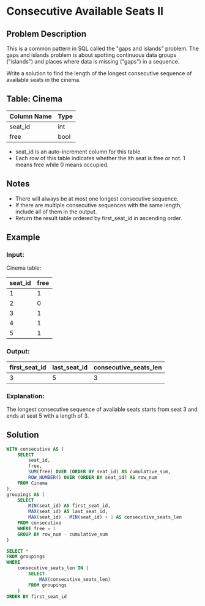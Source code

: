 # Consecutive Available Seats II

## Problem Description

This is a common pattern in SQL called the "gaps and islands" problem. The gaps and islands problem is about spotting continuous data groups ("islands") and places where data is missing ("gaps") in a sequence.

Write a solution to find the length of the longest consecutive sequence of available seats in the cinema.

## Table: Cinema

| Column Name | Type |
|-------------|------|
| seat_id     | int  |
| free        | bool |

- seat_id is an auto-increment column for this table.
- Each row of this table indicates whether the ith seat is free or not. 1 means free while 0 means occupied.

## Notes

- There will always be at most one longest consecutive sequence.
- If there are multiple consecutive sequences with the same length, include all of them in the output.
- Return the result table ordered by first_seat_id in ascending order.

## Example

### Input:

Cinema table:

| seat_id | free |
|---------|------|
| 1       | 1    |
| 2       | 0    |
| 3       | 1    |
| 4       | 1    |
| 5       | 1    |

### Output:

| first_seat_id | last_seat_id | consecutive_seats_len |
|---------------|--------------|------------------------|
| 3             | 5            | 3                      |

### Explanation:

The longest consecutive sequence of available seats starts from seat 3 and ends at seat 5 with a length of 3.

## Solution

```sql
WITH consecutive AS (
    SELECT
        seat_id,
        free,
        SUM(free) OVER (ORDER BY seat_id) AS cumulative_sum,
        ROW_NUMBER() OVER (ORDER BY seat_id) AS row_num
    FROM Cinema
),
groupings AS (
    SELECT
        MIN(seat_id) AS first_seat_id,
        MAX(seat_id) AS last_seat_id,
        MAX(seat_id) - MIN(seat_id) + 1 AS consecutive_seats_len
    FROM consecutive
    WHERE free = 1
    GROUP BY row_num - cumulative_sum
)

SELECT *
FROM groupings
WHERE 
    consecutive_seats_len IN (
        SELECT
            MAX(consecutive_seats_len)
        FROM groupings
    )
ORDER BY first_seat_id
